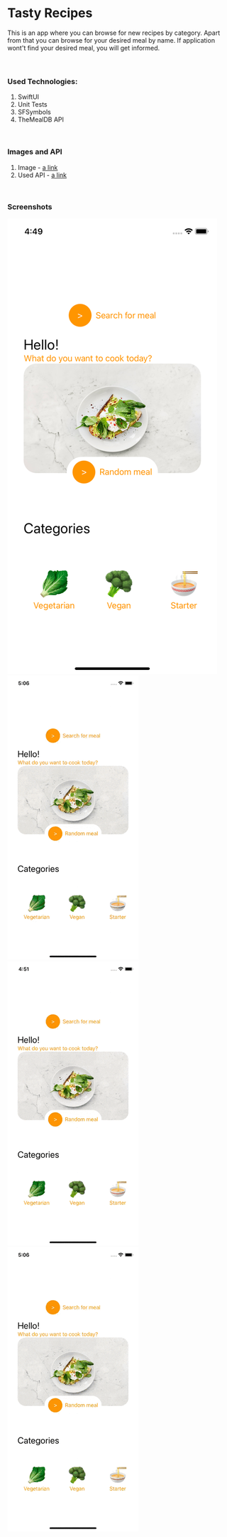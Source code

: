 # Tasty Recipes
This is an app where you can browse for new recipes by category. Apart from that you can browse for your desired meal by name. If application wont't find
your desired meal, you will get informed.
<br>
<br>
<br>

### Used Technologies:
1. SwiftUI
2. Unit Tests
3. SFSymbols
4. TheMealDB API
<br>

### Images and API
1. Image - [a link](https://images.pexels.com/photos/1095550/pexels-photo-1095550.jpeg?auto=compress&cs=tinysrgb&w=1260&h=750&dpr=2)
2. Used API - [a link](https://www.themealdb.com)
<br>

### Screenshots
<img src="Images/homeScreen.png">
<img src="Images/getRandomMeal.gif">
<img src="Images/browseMeals.gif">
<img src="Images/searchForMeal.gif">
